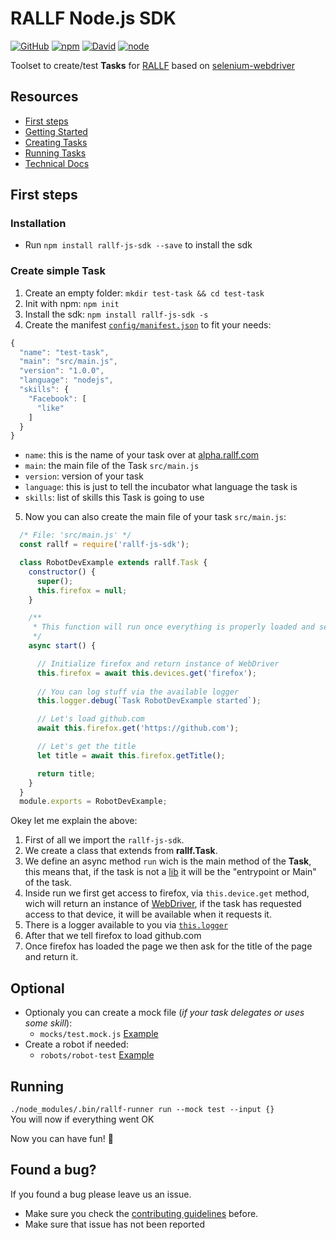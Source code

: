 # RALLF Node.js SDK

[![GitHub](https://img.shields.io/github/license/RobotUnion/rallf-js-sdk.svg?style=flat-square)](https://github.com/RobotUnion/rallf-js-sdk)
[![npm](https://img.shields.io/npm/v/rallf-sdk.svg?style=flat-square)](https://www.npmjs.com/package/rallf-sdk)
[![David](https://img.shields.io/david/RobotUnion/rallf-sdk.svg?style=flat-square)](https://github.com/RobotUnion/rallf-js-sdk)
[![node](https://img.shields.io/node/v/rallf-sdk.svg?style=flat-square)](https://www.npmjs.com/package/rallf-sdk)


Toolset to create/test **Tasks** for [RALLF](https://ralf.robotunion.net)
based on [selenium-webdriver](https://www.npmjs.com/package/selenium-webdriver)

## Resources
* [First steps](#first-steps)
* [Getting Started](https://github.com/RobotUnion/rallf-sdk/wiki/Getting-Started)
* [Creating Tasks](https://github.com/RobotUnion/rallf-sdk/wiki/Creating-Tasks)
* [Running Tasks](https://github.com/RobotUnion/rallf-sdk/wiki/Running-Tasks)
* [Technical Docs](https://github.com/RobotUnion/rallf-sdk/wiki/Technical-Docs)


## First steps
### Installation
* Run `npm install rallf-js-sdk --save` to install the sdk

### Create simple Task
  1. Create an empty folder: `mkdir test-task && cd test-task`
  2. Init with npm: `npm init`
  3. Install the sdk: `npm install rallf-js-sdk -s`
  4. Create the manifest [`config/manifest.json`](https://github.com/RobotUnion/rallf-js-sdk/wiki/Manifest) to fit your needs:

```js
{
  "name": "test-task",
  "main": "src/main.js",
  "version": "1.0.0",
  "language": "nodejs",
  "skills": {
    "Facebook": [
      "like"
    ]
  }
}
```
  * `name`: this is the name of your task over at [alpha.rallf.com](https://alpha.rallf.com)
  * `main`: the main file of the Task `src/main.js`
  * `version`: version of your task
  * `language`: this is just to tell the incubator what language the task is
  * `skills`: list of skills this Task is going to use

  5. Now you can also create the main file of your task `src/main.js`:
  
```js
  /* File: 'src/main.js' */
  const rallf = require('rallf-js-sdk');

  class RobotDevExample extends rallf.Task {
    constructor() {
      super();
      this.firefox = null;
    }

    /**
     * This function will run once everything is properly loaded and set to go
     */
    async start() {

      // Initialize firefox and return instance of WebDriver
      this.firefox = await this.devices.get('firefox');
      
      // You can log stuff via the available logger
      this.logger.debug(`Task RobotDevExample started`);

      // Let's load github.com
      await this.firefox.get('https://github.com');

      // Let's get the title
      let title = await this.firefox.getTitle();

      return title;
    }
  }
  module.exports = RobotDevExample;
``` 
  Okey let me explain the above:  
  1. First of all we import the `rallf-js-sdk`.  
  2. We create a class that extends from **rallf.Task**.  
  3. We define an async method `run` wich is the main method of the **Task**, this means that, if the task is not a [lib]() it will be the "entrypoint or Main" of the task.  
  4. Inside run we first get access to firefox, via `this.device.get` method, wich will return an instance of [WebDriver](), if the task has requested access to that device, it will be available when it requests it.  
  5. There is a logger available to you via [`this.logger`]()  
  6. After that we tell firefox to load github.com   
  7. Once firefox has loaded the page we then ask for the title of the page and return it.  

## Optional
* Optionaly you can create a mock file (_if your task delegates or uses some skill_):
  * `mocks/test.mock.js` [Example](./examples/basic-example/mocks/test.mock.js)
* Create a robot if needed:
  * `robots/robot-test` [Example](./examples/basic-example/robots/robot-test)

## Running 
`./node_modules/.bin/rallf-runner run --mock test --input {}`  
You will now if everything went OK

Now you can have fun! 🤖

## Found a bug?
If you found a bug please leave us an issue.
* Make sure you check the [contributing guidelines](https://github.com/RobotUnion/rallf-js-sdk/blob/v2/.github/CONTRIBUTING.md) before.
* Make sure that issue has not been reported


